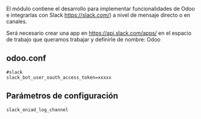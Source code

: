 El módulo contiene el desarrollo para implementar funcionalidades de Odoo e integrarlas con Slack https://slack.com/) a nivel de mensaje directo o en canales.

Será necesario crear una app en https://api.slack.com/apps/ en el espacio de trabajo que queramos trabajar y definirle de nombre: Odoo

## odoo.conf
```
#slack
slack_bot_user_oauth_access_token=xxxxx
```

## Parámetros de configuración
```
slack_oniad_log_channel
``` 
